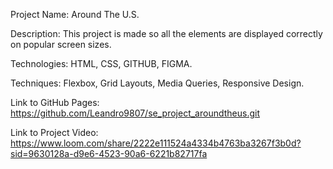 Project Name: Around The U.S.

Description: This project is made so all the elements are displayed correctly on popular screen sizes.  

Technologies: HTML, CSS, GITHUB, FIGMA.

Techniques: Flexbox, Grid Layouts, Media Queries, Responsive Design.
  
Link to GitHub Pages: https://github.com/Leandro9807/se_project_aroundtheus.git

Link to Project Video: https://www.loom.com/share/2222e111524a4334b4763ba3267f3b0d?sid=9630128a-d9e6-4523-90a6-6221b82717fa
